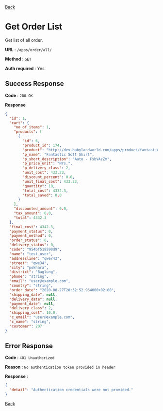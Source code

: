 [Back](../README.md)

# Get Order List

Get list of all order.

**URL** : `/apps/order/all/`

**Method** : `GET`

**Auth required** : Yes

## Success Response

**Code** : `200 OK`

**Response**

```json
{
  "id": 1,
  "cart": {
    "no_of_items": 1,
    "products": [
      {
        "id": 6,
        "product_id": 174,
        "product": "http://dev.babylandworld.com/apps/product/fantastic-soft-shirt/",
        "p_name": "Fantastic Soft Shirt",
        "p_short_description": "Auto - FsbVAzZm",
        "p_price_unit": "Nrs.",
        "p_delivery_class": 2,
        "unit_cost": 433.23,
        "discount_percent": 0.0,
        "unit_final_cost": 433.23,
        "quantity": 10,
        "total_cost": 4332.3,
        "total_saved": 0.0
      }
    ],
    "discounted_amount": 0.0,
    "tax_amount": 0.0,
    "total": 4332.3
  },
  "final_cost": 4342.3,
  "payment_status": 0,
  "payment_method": 0,
  "order_status": 0,
  "delivery_status": 0,
  "code": "954bf518590d9",
  "name": "test_user",
  "addressline": "qwer43",
  "street": "qwe34",
  "city": "pokhara",
  "district": "Baglung",
  "phone": "string",
  "email": "user@example.com",
  "country": "string",
  "order_date": "2020-08-27T20:32:52.964000+02:00",
  "shipping_date": null,
  "delivery_date": null,
  "payment_date": null,
  "delivery_class": 2,
  "shipping_cost": 10.0,
  "c_email": "user@example.com",
  "c_name": "string",
  "customer": 207
}
```

## Error Response

**Code** : `401 Unauthorized`

**Reason** : `No authentication token provided in header`

**Response** :

```json
{
  "detail": "Authentication credentials were not provided."
}
```

[Back](../README.md)
